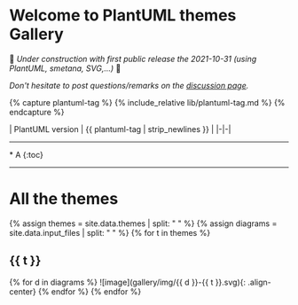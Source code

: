# Welcome to PlantUML themes Gallery

🚧 _Under construction with first public release the 2021-10-31 (using PlantUML, smetana, SVG,...)_ 🚧
	
_Don't hesitate to post questions/remarks on the [discussion page](https://github.com/The-Lum/puml-themes-gallery/discussions)._

{% capture plantuml-tag %}
{% include_relative lib/plantuml-tag.md %}
{% endcapture %}

| PlantUML version | {{ plantuml-tag | strip_newlines }} |
|-|-|

<hr>
* A
{:toc}
<hr>

# All the themes
{% assign themes = site.data.themes | split: " " %}
{% assign diagrams = site.data.input_files | split: " " %}
{% for t in themes %}
## {{ t }}
{% for d in diagrams %}
![image](gallery/img/{{ d }}-{{ t }}.svg){: .align-center}
{% endfor %}
{% endfor %}

